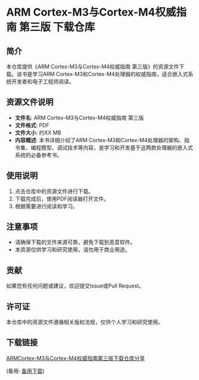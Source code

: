 # ARM Cortex-M3与Cortex-M4权威指南 第三版 下载仓库

## 简介

本仓库提供《ARM Cortex-M3与Cortex-M4权威指南 第三版》的资源文件下载。该书是学习ARM Cortex-M3和Cortex-M4处理器的权威指南，适合嵌入式系统开发者和电子工程师阅读。

## 资源文件说明

- **文件名**: ARM Cortex-M3与Cortex-M4权威指南 第三版
- **文件格式**: PDF
- **文件大小**: 约XX MB
- **内容概述**: 本书详细介绍了ARM Cortex-M3和Cortex-M4处理器的架构、指令集、编程模型、调试技术等内容，是学习和开发基于这两款处理器的嵌入式系统的必备参考书。

## 使用说明

1. 点击仓库中的资源文件进行下载。
2. 下载完成后，使用PDF阅读器打开文件。
3. 根据需要进行阅读和学习。

## 注意事项

- 请确保下载的文件来源可靠，避免下载到恶意软件。
- 本资源仅供学习和研究使用，请勿用于商业用途。

## 贡献

如果您有任何问题或建议，欢迎提交Issue或Pull Request。

## 许可证

本仓库中的资源文件遵循相关版权法规，仅供个人学习和研究使用。

## 下载链接
[ARMCortex-M3与Cortex-M4权威指南第三版下载仓库分享](https://pan.quark.cn/s/ca25d5508575) 

(备用: [备用下载](https://pan.baidu.com/s/1zpos120hyqTekwEH6aSGUw?pwd=1234))

